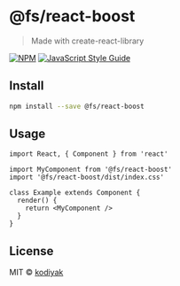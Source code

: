# @fs/react-boost

> Made with create-react-library

[![NPM](https://img.shields.io/npm/v/@fs/react-boost.svg)](https://www.npmjs.com/package/@fs/react-boost) [![JavaScript Style Guide](https://img.shields.io/badge/code_style-standard-brightgreen.svg)](https://standardjs.com)

## Install

```bash
npm install --save @fs/react-boost
```

## Usage

```tsx
import React, { Component } from 'react'

import MyComponent from '@fs/react-boost'
import '@fs/react-boost/dist/index.css'

class Example extends Component {
  render() {
    return <MyComponent />
  }
}
```

## License

MIT © [kodiyak](https://github.com/kodiyak)
